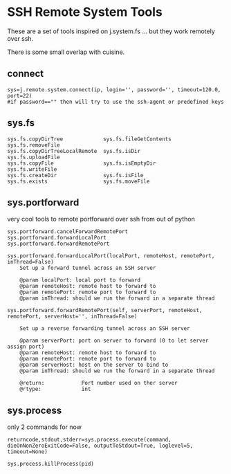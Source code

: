 
SSH Remote System Tools
=======================

These are a set of tools inspired on
j.system.fs ...
but they work remotely over ssh.

There is some small overlap with cuisine.

connect
-------
```
sys=j.remote.system.connect(ip, login='', password='', timeout=120.0, port=22)  
#if password=="" then will try to use the ssh-agent or predefined keys
```

sys.fs
------
```
sys.fs.copyDirTree             sys.fs.fileGetContents         sys.fs.removeFile
sys.fs.copyDirTreeLocalRemote  sys.fs.isDir                   sys.fs.uploadFile
sys.fs.copyFile                sys.fs.isEmptyDir              sys.fs.writeFile
sys.fs.createDir               sys.fs.isFile                  
sys.fs.exists                  sys.fs.moveFile
```

sys.portforward
---------------

very cool tools to remote portforward over ssh from out of python
```
sys.portforward.cancelForwardRemotePort
sys.portforward.forwardLocalPort
sys.portforward.forwardRemotePort
```

```
sys.portforward.forwardLocalPort(localPort, remoteHost, remotePort, inThread=False)
    Set up a forward tunnel across an SSH server

    @param localPort: local port to forward
    @param remoteHost: remote host to forward to
    @param remotePort: remote port to forward to
    @param inThread: should we run the forward in a separate thread
```

```
sys.portforward.forwardRemotePort(self, serverPort, remoteHost, remotePort, serverHost='', inThread=False)

    Set up a reverse forwarding tunnel across an SSH server

    @param serverPort: port on server to forward (0 to let server assign port)
    @param remoteHost: remote host to forward to
    @param remotePort: remote port to forward to
    @param serverHost: host on the server to bind to
    @param inThread: should we run the forward in a separate thread

    @return:            Port number used on ther server
    @rtype:             int
```

sys.process
-----------

only 2 commands for now

```
returncode,stdout,stderr=sys.process.execute(command, dieOnNonZeroExitCode=False, outputToStdout=True, loglevel=5, timeout=None)
```

```
sys.process.killProcess(pid)
```
